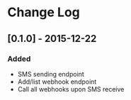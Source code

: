 # Change Log

## [0.1.0] - 2015-12-22
### Added
- SMS sending endpoint
- Add/list webhook endpoint
- Call all webhooks upon SMS receive
